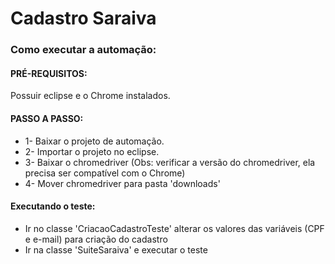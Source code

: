 # Cadastro Saraiva

### Como executar a automação:

#### PRÉ-REQUISITOS: 

Possuir eclipse e o Chrome instalados.

#### PASSO A PASSO:

* 1- Baixar o projeto de automação.
* 2- Importar o projeto no eclipse.
* 3- Baixar o chromedriver (Obs: verificar a versão do chromedriver, ela precisa ser compatível com o Chrome)
* 4- Mover chromedriver para pasta 'downloads' 

#### Executando o teste:

* Ir no classe 'CriacaoCadastroTeste' alterar os valores das variáveis (CPF e e-mail) para criação do cadastro
* Ir na classe 'SuiteSaraiva' e executar o teste
